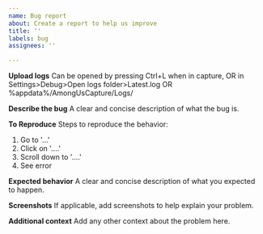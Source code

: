 ```yaml
---
name: Bug report
about: Create a report to help us improve
title: ''
labels: bug
assignees: ''

---
```


**Upload logs**
Can be opened by pressing Ctrl+L when in capture, OR in Settings>Debug>Open logs folder>Latest.log OR %appdata%/AmongUsCapture/Logs/

**Describe the bug**
A clear and concise description of what the bug is.

**To Reproduce**
Steps to reproduce the behavior:
1. Go to '...'
2. Click on '....'
3. Scroll down to '....'
4. See error

**Expected behavior**
A clear and concise description of what you expected to happen.

**Screenshots**
If applicable, add screenshots to help explain your problem.

**Additional context**
Add any other context about the problem here.
